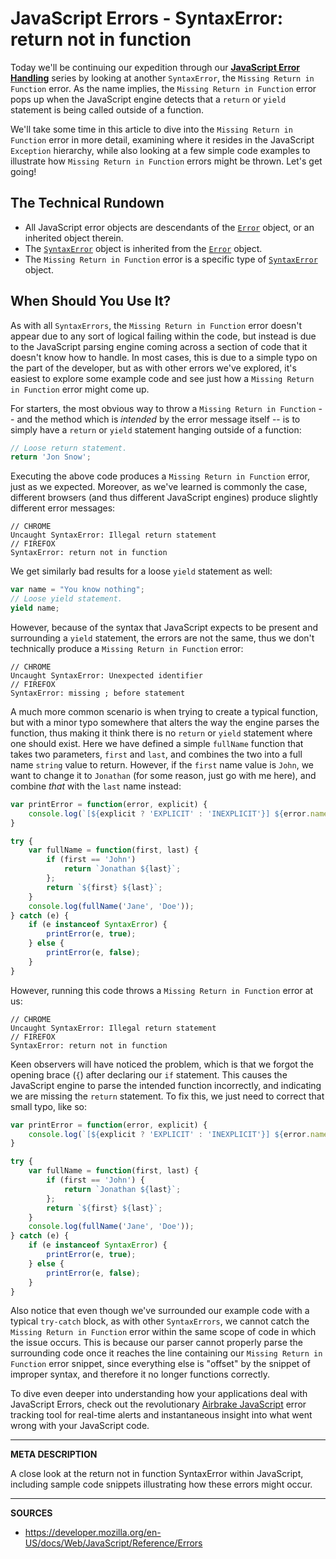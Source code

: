 # JavaScript Errors - SyntaxError: return not in function

Today we'll be continuing our expedition through our [__JavaScript Error Handling__](https://airbrake.io/blog/javascript-error-handling/javascript-error-hierarchy) series by looking at another `SyntaxError`, the `Missing Return in Function` error.  As the name implies, the `Missing Return in Function` error pops up when the JavaScript engine detects that a `return` or `yield` statement is being called outside of a function.

We'll take some time in this article to dive into the `Missing Return in Function` error in more detail, examining where it resides in the JavaScript `Exception` hierarchy, while also looking at a few simple code examples to illustrate how `Missing Return in Function` errors might be thrown.  Let's get going!

## The Technical Rundown

- All JavaScript error objects are descendants of the [`Error`](https://airbrake.io/blog/javascript-error-handling/javascript-error-hierarchy) object, or an inherited object therein.
- The [`SyntaxError`](https://developer.mozilla.org/en-US/docs/Web/JavaScript/Reference/Global_Objects/SyntaxError) object is inherited from the [`Error`](https://airbrake.io/blog/javascript-error-handling/javascript-error-hierarchy) object.
- The `Missing Return in Function` error is a specific type of [`SyntaxError`](https://developer.mozilla.org/en-US/docs/Web/JavaScript/Reference/Global_Objects/SyntaxError) object.

## When Should You Use It?

As with all `SyntaxErrors`, the `Missing Return in Function` error doesn't appear due to any sort of logical failing within the code, but instead is due to the JavaScript parsing engine coming across a section of code that it doesn't know how to handle.  In most cases, this is due to a simple typo on the part of the developer, but as with other errors we've explored, it's easiest to explore some example code and see just how a `Missing Return in Function` error might come up.

For starters, the most obvious way to throw a `Missing Return in Function` -- and the method which is _intended_ by the error message itself -- is to simply have a `return` or `yield` statement hanging outside of a function:

```js
// Loose return statement.
return 'Jon Snow';
```

Executing the above code produces a `Missing Return in Function` error, just as we expected.  Moreover, as we've learned is commonly the case, different browsers (and thus different JavaScript engines) produce slightly different error messages:

```
// CHROME
Uncaught SyntaxError: Illegal return statement
// FIREFOX
SyntaxError: return not in function
```

We get similarly bad results for a loose `yield` statement as well:

```js
var name = "You know nothing";
// Loose yield statement.
yield name;
```

However, because of the syntax that JavaScript expects to be present and surrounding a `yield` statement, the errors are not the same, thus we don't technically produce a `Missing Return in Function` error:

```
// CHROME
Uncaught SyntaxError: Unexpected identifier
// FIREFOX
SyntaxError: missing ; before statement
```

A much more common scenario is when trying to create a typical function, but with a minor typo somewhere that alters the way the engine parses the function, thus making it think there is no `return` or `yield` statement where one should exist.  Here we have defined a simple `fullName` function that takes two parameters, `first` and `last`, and combines the two into a full name `string` value to return.  However, if the `first` name value is `John`, we want to change it to `Jonathan` (for some reason, just go with me here), and combine _that_ with the `last` name instead:

```js
var printError = function(error, explicit) {
    console.log(`[${explicit ? 'EXPLICIT' : 'INEXPLICIT'}] ${error.name}: ${error.message}`);
}

try {
    var fullName = function(first, last) {
        if (first == 'John')
            return `Jonathan ${last}`;
        };
        return `${first} ${last}`;
    }
    console.log(fullName('Jane', 'Doe'));
} catch (e) {
    if (e instanceof SyntaxError) {
        printError(e, true);
    } else {
        printError(e, false);
    }
}
```

However, running this code throws a `Missing Return in Function` error at us:

```
// CHROME
Uncaught SyntaxError: Illegal return statement
// FIREFOX
SyntaxError: return not in function
```

Keen observers will have noticed the problem, which is that we forgot the opening brace (`{`) after declaring our `if` statement.  This causes the JavaScript engine to parse the intended function incorrectly, and indicating we are missing the `return` statement.  To fix this, we just need to correct that small typo, like so:

```js
var printError = function(error, explicit) {
    console.log(`[${explicit ? 'EXPLICIT' : 'INEXPLICIT'}] ${error.name}: ${error.message}`);
}

try {
    var fullName = function(first, last) {
        if (first == 'John') {
            return `Jonathan ${last}`;
        };
        return `${first} ${last}`;
    }
    console.log(fullName('Jane', 'Doe'));
} catch (e) {
    if (e instanceof SyntaxError) {
        printError(e, true);
    } else {
        printError(e, false);
    }
}
```

Also notice that even though we've surrounded our example code with a typical `try-catch` block, as with other `SyntaxErrors`, we cannot catch the `Missing Return in Function` error within the same scope of code in which the issue occurs.  This is because our parser cannot properly parse the surrounding code once it reaches the line containing our `Missing Return in Function` error snippet, since everything else is "offset" by the snippet of improper syntax, and therefore it no longer functions correctly.

To dive even deeper into understanding how your applications deal with JavaScript Errors, check out the revolutionary <a class="js-cta-utm" href="https://airbrake.io/languages/javascript_exception_handler?utm_source=blog&amp;utm_medium=end-post&amp;utm_campaign=airbrake-js">Airbrake JavaScript</a> error tracking tool for real-time alerts and instantaneous insight into what went wrong with your JavaScript code.

---

__META DESCRIPTION__

A close look at the return not in function SyntaxError within JavaScript, including sample code snippets illustrating how these errors might occur.

---

__SOURCES__

- https://developer.mozilla.org/en-US/docs/Web/JavaScript/Reference/Errors
